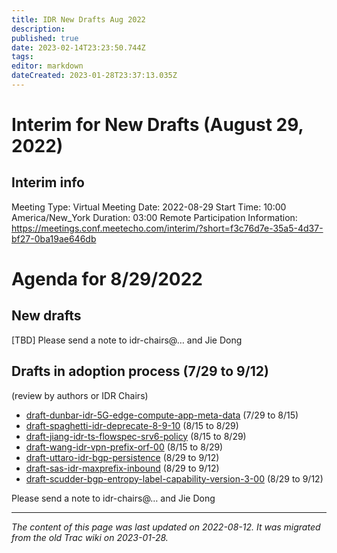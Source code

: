 ```yaml
---
title: IDR New Drafts Aug 2022
description: 
published: true
date: 2023-02-14T23:23:50.744Z
tags: 
editor: markdown
dateCreated: 2023-01-28T23:37:13.035Z
---
```


# Interim for New Drafts (August 29, 2022) 
## Interim info
Meeting Type: Virtual Meeting Date: 2022-08-29 Start Time: 10:00 America/New_York Duration: 03:00 Remote Participation Information: https://meetings.conf.meetecho.com/interim/?short=f3c76d7e-35a5-4d37-bf27-0ba19ae646db

# Agenda for 8/29/2022
## New drafts
[TBD] Please send a note to idr-chairs@… and Jie Dong

## Drafts in adoption process (7/29 to 9/12)
(review by authors or IDR Chairs)

- [draft-dunbar-idr-5G-edge-compute-app-meta-data](http://tools.ietf.org/html/draft-dunbar-idr-) (7/29 to 8/15)
- [draft-spaghetti-idr-deprecate-8-9-10](http://tools.ietf.org/html/draft-spaghetti-idr-deprecate-8-9-10) (8/15 to 8/29)
- [draft-jiang-idr-ts-flowspec-srv6-policy](http://tools.ietf.org/html/draft-jiang-idr-ts-flowspec-srv6-policy) (8/15 to 8/29)
- [draft-wang-idr-vpn-prefix-orf-00](http://tools.ietf.org/html/draft-wang-idr-vpn-prefix-orf-00) (8/15 to 8/29)
- [draft-uttaro-idr-bgp-persistence](http://tools.ietf.org/html/draft-uttaro-idr-bgp-persistence) (8/29 to 9/12)
- [draft-sas-idr-maxprefix-inbound](http://tools.ietf.org/html/draft-sas-idr-maxprefix-inbound) (8/29 to 9/12)
- [draft-scudder-bgp-entropy-label-capability-version-3-00](http://tools.ietf.org/html/draft-scudder-bgp-entropy-label-capability-version-3-00) (8/29 to 9/12)

Please send a note to idr-chairs@… and Jie Dong
&nbsp;
&nbsp;
&nbsp;

---

*The content of this page was last updated on 2022-08-12. It was migrated from the old Trac wiki on 2023-01-28.*